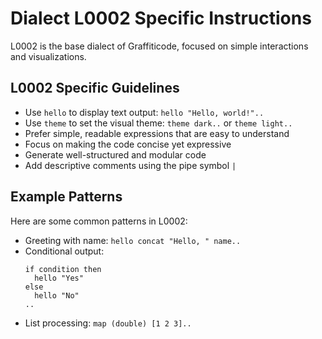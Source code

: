 # Dialect L0002 Specific Instructions

L0002 is the base dialect of Graffiticode, focused on simple interactions and visualizations.

## L0002 Specific Guidelines

- Use `hello` to display text output: `hello "Hello, world!"..`
- Use `theme` to set the visual theme: `theme dark..` or `theme light..`
- Prefer simple, readable expressions that are easy to understand
- Focus on making the code concise yet expressive
- Generate well-structured and modular code
- Add descriptive comments using the pipe symbol `|`

## Example Patterns

Here are some common patterns in L0002:

- Greeting with name: `hello concat "Hello, " name..`
- Conditional output:
  ```
  if condition then 
    hello "Yes" 
  else 
    hello "No"
  ..
  ```
- List processing: `map (double) [1 2 3]..`